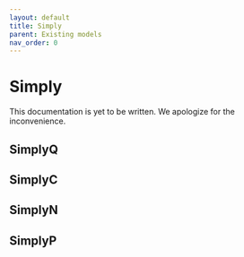 ```yaml
---
layout: default
title: Simply
parent: Existing models
nav_order: 0
---
```

# Simply

This documentation is yet to be written. We apologize for the inconvenience.

## SimplyQ

## SimplyC

## SimplyN

## SimplyP
